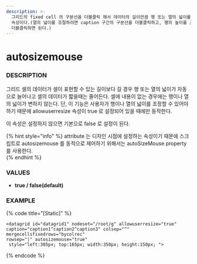 ```yaml
---
description: >-
  그리드의 fixed cell 의 구분선을 더블클릭 해서 데이터의 길이만큼 행 또는 열의 넓이를 자동으로 변경할수 있도록 설정하는
  속성이다.(열의 넓이를 조절하려면 caption 구간의 구분선을 더블클릭하고, 행의 높이를 조절하려면 좌측 fixedcell 구간의 구분선을
  더블클릭하면 된다.)
---
```


# autosizemouse

### DESCRIPTION

그리드 셀의 데이터가 셀이 표현할 수 있는 길이보다 길 경우 행 또는 열의 넓이가 자동으로 늘어나고 셀의 데이터가 짧을때는 줄어든다. 셀에 내용이 없는 경우에는 행이나 열의 넓이가 변하지 않는다. 단, 이 기능은 사용자가 행이나 열의 넓이를 조정할 수 있어야 하기 때문에 allowuserresize 속성이 true 로 설정되어 있을 때에만 동작한다.

이 속성은 설정하지 않으면 기본으로 false 로 설정이 된다.

{% hint style="info" %}
attribute 는 디자인 시점에 설정하는 속성이기 때문에 스크립트로 autosizemouse 를 동적으로 제어하기 위해서는 autoSizeMouse property 를 사용한다.   
{% endhint %}

### **VALUES**

* **true / false\(default\)**

### EXAMPLE

{% code title="\[Static\]" %}
```markup
<datagrid id="datagrid1" nodeset="/root/g" allowuserresize="true" 
caption="caption1^caption2^caption3" colsep="^" mergecellsfixedrows="bycolrec" 
rowsep="|" autosizemouse="true"
 style="left:305px; top:165px; width:350px; height:150px; ">
```
{% endcode %}

